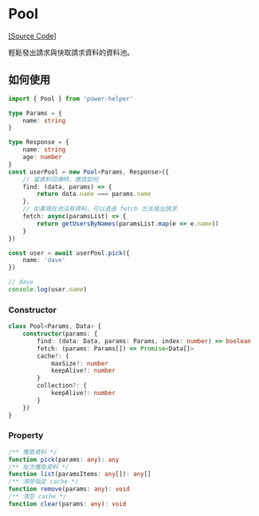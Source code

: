# Pool

[[Source Code]](https://github.com/KHC-ZhiHao/PowerHelper/blob/master/lib/modules/pool.ts)

輕鬆發出請求與快取請求資料的資料池。

## 如何使用

```ts
import { Pool } from 'power-helper'

type Params = {
    name: string
}

type Response = {
    name: string
    age: number
}
const userPool = new Pool<Params, Response>({
    // 當資料回傳時，應該如何
    find: (data, params) => {
        return data.name === params.name
    },
    // 如果現在池沒有資料，可以透過 fetch 方法發出請求
    fetch: async(paramsList) => {
        return getUsersByNames(paramsList.map(e => e.name))
    }
})

const user = await userPool.pick({
    name: 'dave'
})

// dave
console.log(user.name)
```

### Constructor

```ts
class Pool<Params, Data> {
    constructor(params: {
        find: (data: Data, params: Params, index: number) => boolean
        fetch: (params: Params[]) => Promise<Data[]>
        cache?: {
            maxSize?: number
            keepAlive?: number
        }
        collection?: {
            keepAlive?: number
        }
    })
}
```

### Property

```ts
/** 獲取資料 */
function pick(params: any): any
/** 批次獲取資料 */
function list(paramsItems: any[]): any[]
/** 清除指定 cache */
function remove(params: any): void
/** 清空 cache */
function clear(params: any): void
```
